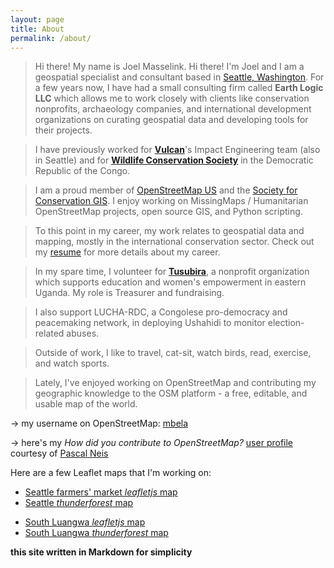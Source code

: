 ```yaml
---
layout: page
title: About
permalink: /about/
---
```


>Hi there! My name is Joel Masselink.
Hi there! I'm Joel and I am a geospatial specialist and consultant based in [Seattle, Washington](/maps/leaflet-map.html). For a few years now, I have had a small consulting firm called **Earth Logic LLC** which allows me to work closely with clients like conservation nonprofits, archaeology companies, and international development organizations on curating geospatial data and developing tools for their projects.

>I have previously worked for [**Vulcan**](http://www.vulcan.com/technology)'s Impact Engineering team (also in Seattle)  and for [**Wildlife Conservation Society**](http://www.wcs.org) in the Democratic Republic of the Congo.

>I am a proud member of [OpenStreetMap US](http://openstreetmap.us) and the [Society for Conservation GIS](http://scgis.org).
>I enjoy working on MissingMaps / Humanitarian OpenStreetMap projects, open source GIS, and Python scripting.  

>To this point in my career, my work relates to geospatial data and mapping, mostly in the international conservation sector. Check out my [resume](resume.md) for more details about my career.

>In my spare time, I volunteer for [**Tusubira**](http://www.tusubira.org), a nonprofit organization which supports education and women's empowerment in eastern Uganda. My role is Treasurer and fundraising.

>I also support LUCHA-RDC, a Congolese pro-democracy and peacemaking network, in deploying Ushahidi to monitor election-related abuses.

>Outside of work, I like to travel, cat-sit, watch birds, read, exercise, and watch sports.


>Lately, I've enjoyed working on OpenStreetMap and contributing my geographic knowledge to the OSM platform - a free, editable, and usable map of the world.

  ->  my username on OpenStreetMap:  [mbela](http://www.openstreetmap.org/user/mbela)  

  ->  here's my *How did you contribute to OpenStreetMap?* [user profile](http://hdyc.neis-one.org/?mbela) courtesy of [Pascal Neis](http://neis-one.org)


Here are a few Leaflet maps that I'm working on:

<!-- * [example leaflet map](/maps/leaflet-map.html) -->
* [Seattle farmers' market *leafletjs* map](/maps/Seattle-markets-map.html)
* [Seattle *thunderforest* map](/maps/survive-sound-thunderforest.html)
<!-- * [South Luangwa mapbox map](/maps/SLuangwa-map-mapbox.html) -->
* [South Luangwa *leafletjs* map](/maps/SLuangwa-map-leaflet.html)
* [South Luangwa *thunderforest* map](/maps/SLuangwa-map-thunderforest.html)<br>


**this site written in Markdown for simplicity**

<!-- [html version](html-version.html) -->

